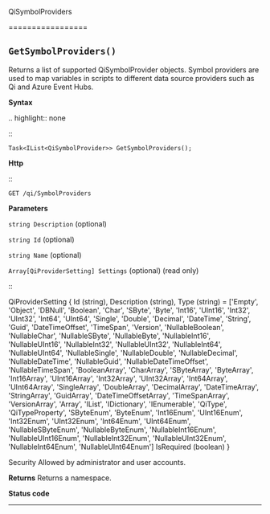 QiSymbolProviders

=================


``GetSymbolProviders()``
----------------------

Returns a list of supported QiSymbolProvider objects. Symbol providers are used to map variables in scripts to different data source providers such as Qi and Azure Event Hubs. 


**Syntax**

.. highlight:: none

::

    Task<IList<QiSymbolProvider>> GetSymbolProviders();

**Http**

::

    GET /qi/SymbolProviders


**Parameters**

``string Description`` (optional)
  
  
``string Id`` (optional)
  
``string Name`` (optional)

``Array[QiProviderSetting] Settings`` (optional) (read only)

::

  QiProviderSetting {
    Id (string),
    Description (string),
    Type (string) = ['Empty', 'Object', 'DBNull', 'Boolean', 'Char', 'SByte', 'Byte', 'Int16', 'UInt16', 'Int32', 'UInt32', 'Int64', 'UInt64', 'Single', 'Double', 'Decimal', 'DateTime', 'String', 'Guid', 'DateTimeOffset', 'TimeSpan', 'Version', 'NullableBoolean', 'NullableChar', 'NullableSByte', 'NullableByte', 'NullableInt16', 'NullableUInt16', 'NullableInt32', 'NullableUInt32', 'NullableInt64', 'NullableUInt64', 'NullableSingle', 'NullableDouble', 'NullableDecimal', 'NullableDateTime', 'NullableGuid', 'NullableDateTimeOffset', 'NullableTimeSpan', 'BooleanArray', 'CharArray', 'SByteArray', 'ByteArray', 'Int16Array', 'UInt16Array', 'Int32Array', 'UInt32Array', 'Int64Array', 'UInt64Array', 'SingleArray', 'DoubleArray', 'DecimalArray', 'DateTimeArray', 'StringArray', 'GuidArray', 'DateTimeOffsetArray', 'TimeSpanArray', 'VersionArray', 'Array', 'IList', 'IDictionary', 'IEnumerable', 'QiType', 'QiTypeProperty', 'SByteEnum', 'ByteEnum', 'Int16Enum', 'UInt16Enum', 'Int32Enum', 'UInt32Enum', 'Int64Enum', 'UInt64Enum', 'NullableSByteEnum', 'NullableByteEnum', 'NullableInt16Enum', 'NullableUInt16Enum', 'NullableInt32Enum', 'NullableUInt32Enum', 'NullableInt64Enum', 'NullableUInt64Enum']
    IsRequired (boolean)
  }


Security
  Allowed by administrator and user accounts.

**Returns** 
  Returns a namespace.
  
**Status code**


 

**********************

